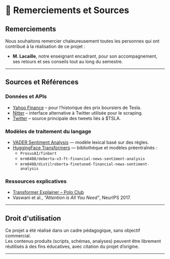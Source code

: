 # 🙏 Remerciements et Sources

## Remerciements

Nous souhaitons remercier chaleureusement toutes les personnes qui ont contribué à la réalisation de ce projet :

- **M. Lacaille**, notre enseignant encadrant, pour son accompagnement, ses retours et ses conseils tout au long du semestre.


---

## Sources et Références

### Données et APIs
- [Yahoo Finance](https://finance.yahoo.com) – pour l’historique des prix boursiers de Tesla.
- [Nitter](https://nitter.net) – interface alternative à Twitter utilisée pour le scraping.
- [Twitter](https://twitter.com) – source principale des tweets liés à $TSLA.

### Modèles de traitement du langage
- [VADER Sentiment Analysis](https://github.com/cjhutto/vaderSentiment) — modèle lexical basé sur des règles.
- [HuggingFace Transformers](https://huggingface.co/models) — bibliothèque et modèles préentraînés :
  - `ProsusAI/finbert`
  - `mrm8488/deberta-v3-ft-financial-news-sentiment-analysis`
  - `mrm8488/distilroberta-finetuned-financial-news-sentiment-analysis`

### Ressources explicatives
- [Transformer Explainer – Polo Club](https://poloclub.github.io/transformer-explainer/)
- Vaswani et al., *“Attention is All You Need”*, NeurIPS 2017.

---

## Droit d'utilisation

Ce projet a été réalisé dans un cadre pédagogique, sans objectif commercial.  
Les contenus produits (scripts, schémas, analyses) peuvent être librement réutilisés à des fins éducatives, avec citation du projet d’origine.

---

